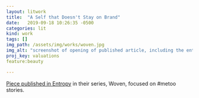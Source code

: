 ```yaml
---
layout: litwork
title:  "A Self that Doesn't Stay on Brand"
date:   2019-09-18 10:26:35 -0500
categories: lit
kind: work
tags: []
img_path: /assets/img/works/woven.jpg
img_alt: "screenshot of opening of published article, including the entropy logo in purple, ads for SPD and litbreaker, and an image of a silhouette of a heiffer cut into a book page with red criss crossing the page."
proj_key: valuations
feature:beauty

---
```


[Piece published in Entropy](https://entropymag.org/woven-a-self-that-doesnt-stay-on-brand/) in their series, Woven, focused on #metoo stories.
